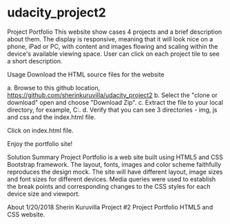 # udacity_project2
Project Portfolio
This website show cases 4 projects and a brief description about them.  The display is responsive, meaning that it will look nice on a phone, iPad or PC, with content and images flowing and scaling within the device's available viewing space.
User can click on each project tile to see a short description.

Usage
Download the HTML source files for the website

a. Browse to this github location, https://github.com/sherinkuruvilla/udacity_project2 b. Select the "clone or download" open and choose "Download Zip". c. Extract the file to your local directory, for example, C:\. d. Verify that you can see 3 directories - img, js and css and the index.html file.

Click on index.html file.

Enjoy the portfolio site!

Solution Summary
Project Portfolio is a web site built using HTML5 and CSS Bootstrap framework.  The layout, fonts, images and color scheme faithfully reproduces the design mock.  The site will have different layout, image sizes and font sizes for different devices.  Media queries were used to establish the break points and corresponding changes to the CSS styles for each device size and viewport. 

About
1/20/2018 Sherin Kuruvilla Project #2 Project Portfolio HTML5 and CSS website.
